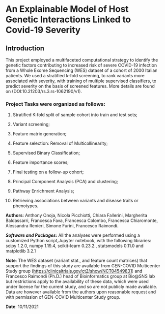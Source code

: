 # An Explainable Model of Host Genetic Interactions Linked to Covid-19 Severity
## Introduction
This project employed a multifaceted computational strategy to identify the genetic factors contributing to increased risk of severe COVID-19 infection from a Whole Exome Sequencing (WES) dataset of a cohort of 2000 Italian patients. We used a stratified k-fold screening, to rank variants more associated with severity, with training of multiple supervised classifiers, to predict severity on the basis of screened features. More details are found on (DOI:10.21203/rs.3.rs-1062190/v1).

### Project Tasks were organized as follows:

1. Stratified K-fold split of sample cohort into train and test sets;

2. Variant screening;

3. Feature matrix generation; 

4. Feature selection: Removal of Multicollinearity;

5. Supervised Binary Classification;

6. Feature importance scores;

7. Final testing on a follow-up cohort;

8. Principal Component Analysis (PCA) and clustering; 

9. Pathway Enrichment Analysis;

10. Retrieving associations between variants and disease traits or phenotypes.

**Authors**: Anthony Onoja, Nicola Picchiotti, Chiara Fallerini, Margherita Baldassarri, Francesca Fava, Francesca Colombo, Francesca Chiaromonte, Alessandra Renieri, Simone Furini, Francesco Raimondi.

***Software and Packages:*** All the analyses were performed using a customized Python script,Jupyter notebook, with the following libraries: scipy 1.2.0, numpy 1.19.4, scikit-learn 0.23.2., statsmodels 0.11.0 and matplotlib 3.2.1

**Note**: The WES dataset (variant stat., and feature count matrices) that support the findings of this study are available from GEN-COVID Multicenter Study group (https://clinicaltrials.gov/ct2/show/NCT04549831) and Francesco Raimondi (Ph.D.) head of Bioinformatics group at Bio@SNS lab but restrictions apply to the availability of these data, which were used under license for the current study, and so are not publicly made available. Data are however available from the authors upon reasonable request and with permission of GEN-COVID Multicenter Study group.


**Date**: 10/11/2021
